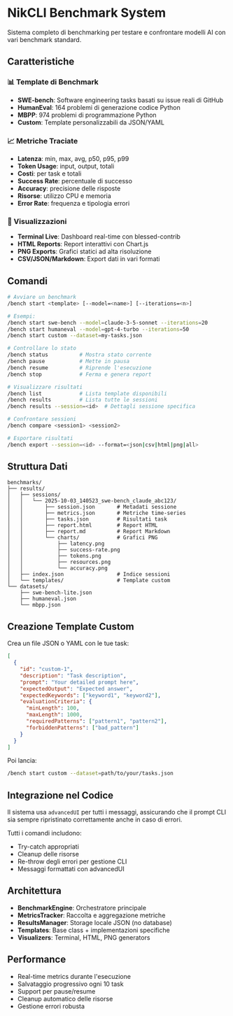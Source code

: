 # NikCLI Benchmark System

Sistema completo di benchmarking per testare e confrontare modelli AI con vari benchmark standard.

## Caratteristiche

### 📊 Template di Benchmark

- **SWE-bench**: Software engineering tasks basati su issue reali di GitHub
- **HumanEval**: 164 problemi di generazione codice Python
- **MBPP**: 974 problemi di programmazione Python
- **Custom**: Template personalizzabili da JSON/YAML

### 📈 Metriche Traciate

- **Latenza**: min, max, avg, p50, p95, p99
- **Token Usage**: input, output, totali
- **Costi**: per task e totali
- **Success Rate**: percentuale di successo
- **Accuracy**: precisione delle risposte
- **Risorse**: utilizzo CPU e memoria
- **Error Rate**: frequenza e tipologia errori

### 🎨 Visualizzazioni

- **Terminal Live**: Dashboard real-time con blessed-contrib
- **HTML Reports**: Report interattivi con Chart.js
- **PNG Exports**: Grafici statici ad alta risoluzione
- **CSV/JSON/Markdown**: Export dati in vari formati

## Comandi

```bash
# Avviare un benchmark
/bench start <template> [--model=<name>] [--iterations=<n>]

# Esempi:
/bench start swe-bench --model=claude-3-5-sonnet --iterations=20
/bench start humaneval --model=gpt-4-turbo --iterations=50
/bench start custom --dataset=my-tasks.json

# Controllare lo stato
/bench status          # Mostra stato corrente
/bench pause           # Mette in pausa
/bench resume          # Riprende l'esecuzione
/bench stop            # Ferma e genera report

# Visualizzare risultati
/bench list            # Lista template disponibili
/bench results         # Lista tutte le sessioni
/bench results --session=<id>  # Dettagli sessione specifica

# Confrontare sessioni
/bench compare <session1> <session2>

# Esportare risultati
/bench export --session=<id> --format=<json|csv|html|png|all>
```

## Struttura Dati

```
benchmarks/
├── results/
│   ├── sessions/
│   │   └── 2025-10-03_140523_swe-bench_claude_abc123/
│   │       ├── session.json       # Metadati sessione
│   │       ├── metrics.json       # Metriche time-series
│   │       ├── tasks.json         # Risultati task
│   │       ├── report.html        # Report HTML
│   │       ├── report.md          # Report Markdown
│   │       └── charts/            # Grafici PNG
│   │           ├── latency.png
│   │           ├── success-rate.png
│   │           ├── tokens.png
│   │           ├── resources.png
│   │           └── accuracy.png
│   ├── index.json                 # Indice sessioni
│   └── templates/                 # Template custom
└── datasets/
    ├── swe-bench-lite.json
    ├── humaneval.json
    └── mbpp.json
```

## Creazione Template Custom

Crea un file JSON o YAML con le tue task:

```json
[
  {
    "id": "custom-1",
    "description": "Task description",
    "prompt": "Your detailed prompt here",
    "expectedOutput": "Expected answer",
    "expectedKeywords": ["keyword1", "keyword2"],
    "evaluationCriteria": {
      "minLength": 100,
      "maxLength": 1000,
      "requiredPatterns": ["pattern1", "pattern2"],
      "forbiddenPatterns": ["bad_pattern"]
    }
  }
]
```

Poi lancia:

```bash
/bench start custom --dataset=path/to/your/tasks.json
```

## Integrazione nel Codice

Il sistema usa `advancedUI` per tutti i messaggi, assicurando che il prompt CLI sia sempre ripristinato correttamente anche in caso di errori.

Tutti i comandi includono:

- Try-catch appropriati
- Cleanup delle risorse
- Re-throw degli errori per gestione CLI
- Messaggi formattati con advancedUI

## Architettura

- **BenchmarkEngine**: Orchestratore principale
- **MetricsTracker**: Raccolta e aggregazione metriche
- **ResultsManager**: Storage locale JSON (no database)
- **Templates**: Base class + implementazioni specifiche
- **Visualizers**: Terminal, HTML, PNG generators

## Performance

- Real-time metrics durante l'esecuzione
- Salvataggio progressivo ogni 10 task
- Support per pause/resume
- Cleanup automatico delle risorse
- Gestione errori robusta
